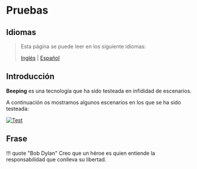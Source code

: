 # Pruebas

## Idiomas

> Esta página se puede leer en los siguiente idiomas:
>  
> [Inglés](https://docs.beeping.io/tests) | [Español](https://docs-es.beeping.io/tests)

## Introducción

**Beeping** es una tecnología que ha sido testeada en infididad de escenarios.

A continuación os mostramos algunos escenarios en los que se ha sido testeada:

[![Test](/assets/images/deck/beeping.017.jpeg)](/assets/images/deck/beeping.017.jpeg)

## Frase

!!! quote "Bob Dylan"
    Creo que un héroe es quien entiende la responsabilidad que conlleva su libertad.
